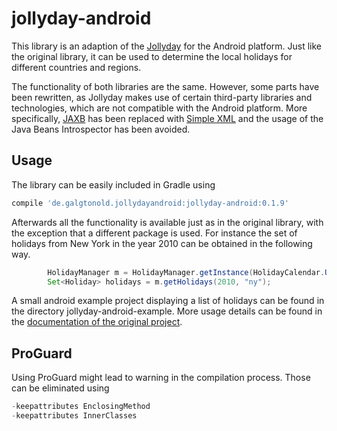 # jollyday-android
This library is an adaption of the [Jollyday](https://github.com/svendiedrichsen/jollyday) for the Android platform. Just like the original library, it can be used to determine the local holidays for different countries and regions.

The functionality of both libraries are the same. However, some parts have been rewritten, as Jollyday makes use of certain third-party libraries and technologies, which are not compatible with the Android platform. More specifically, [JAXB](https://jaxb.java.net/) has been replaced with [Simple XML](http://simple.sourceforge.net/) and the usage of the Java Beans Introspector has been avoided.   

## Usage

The library can be easily included in Gradle using
```groovy
compile 'de.galgtonold.jollydayandroid:jollyday-android:0.1.9'
```
Afterwards all the functionality is available just as in the original library, with the exception that a different package is used. For instance the set of holidays from New York in the year 2010 can be obtained in the following way.
```java
        HolidayManager m = HolidayManager.getInstance(HolidayCalendar.UNITED_STATES);
        Set<Holiday> holidays = m.getHolidays(2010, "ny");
```
A small android example project displaying a list of holidays can be found in the directory jollyday-android-example.
More usage details can be found in the [documentation of the original project](http://jollyday.sourceforge.net/usage.html).

## ProGuard

Using ProGuard might lead to warning in the compilation process. Those can be eliminated using
```java
-keepattributes EnclosingMethod
-keepattributes InnerClasses
```